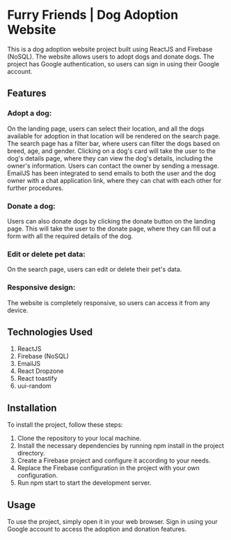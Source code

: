 # Furry Friends | Dog Adoption Website

This is a dog adoption website project built using ReactJS and Firebase (NoSQL). The website allows users to adopt dogs and donate dogs. The project has Google authentication, so users can sign in using their Google account.

## Features

### Adopt a dog: 
On the landing page, users can select their location, and all the dogs available for adoption in that location will be rendered on the search page. The search page has a filter bar, where users can filter the dogs based on breed, age, and gender. Clicking on a dog's card will take the user to the dog's details page, where they can view the dog's details, including the owner's information. Users can contact the owner by sending a message. EmailJS has been integrated to send emails to both the user and the dog owner with a chat application link, where they can chat with each other for further procedures.

### Donate a dog: 
Users can also donate dogs by clicking the donate button on the landing page. This will take the user to the donate page, where they can fill out a form with all the required details of the dog.

### Edit or delete pet data: 
On the search page, users can edit or delete their pet's data.

### Responsive design: 
The website is completely responsive, so users can access it from any device.

## Technologies Used

1. ReactJS
2. Firebase (NoSQL)
3. EmailJS
4. React Dropzone
5. React toastify
6. uui-random

## Installation

To install the project, follow these steps:

1. Clone the repository to your local machine.
2. Install the necessary dependencies by running npm install in the project directory.
3. Create a Firebase project and configure it according to your needs.
4. Replace the Firebase configuration in the project with your own configuration.
5. Run npm start to start the development server.

## Usage

To use the project, simply open it in your web browser. Sign in using your Google account to access the adoption and donation features.